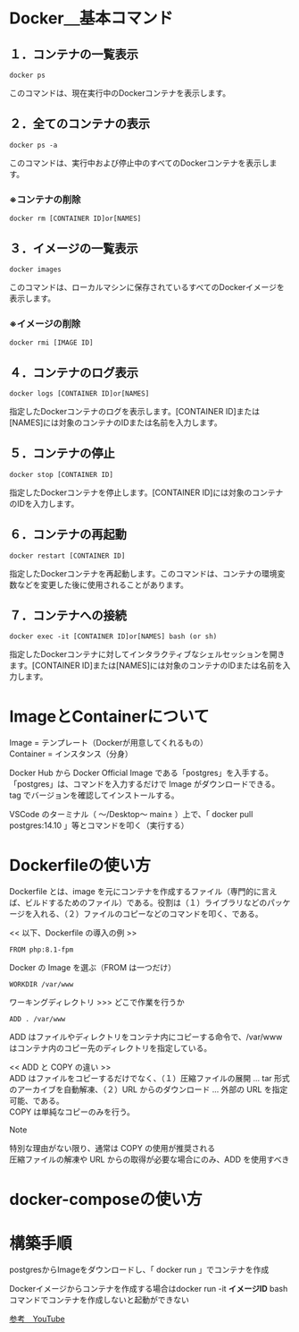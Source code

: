 # Docker＿基本コマンド

## １．コンテナの一覧表示
```
docker ps
```
このコマンドは、現在実行中のDockerコンテナを表示します。

## ２．全てのコンテナの表示
```
docker ps -a
```
このコマンドは、実行中および停止中のすべてのDockerコンテナを表示します。

### ※コンテナの削除
```
docker rm [CONTAINER ID]or[NAMES]
```
## ３．イメージの一覧表示
```
docker images
```
このコマンドは、ローカルマシンに保存されているすべてのDockerイメージを表示します。

### ※イメージの削除
```
docker rmi [IMAGE ID]
```
## ４．コンテナのログ表示
```
docker logs [CONTAINER ID]or[NAMES]
```
指定したDockerコンテナのログを表示します。[CONTAINER ID]または[NAMES]には対象のコンテナのIDまたは名前を入力します。

## ５．コンテナの停止
```
docker stop [CONTAINER ID]
```
指定したDockerコンテナを停止します。[CONTAINER ID]には対象のコンテナのIDを入力します。

## ６．コンテナの再起動
```
docker restart [CONTAINER ID]
```
指定したDockerコンテナを再起動します。このコマンドは、コンテナの環境変数などを変更した後に使用されることがあります。

## ７．コンテナへの接続
```
docker exec -it [CONTAINER ID]or[NAMES] bash (or sh)
```
指定したDockerコンテナに対してインタラクティブなシェルセッションを開きます。[CONTAINER ID]または[NAMES]には対象のコンテナのIDまたは名前を入力します。

# ImageとContainerについて
Image = テンプレート（Dockerが用意してくれるもの）  
Container = インスタンス（分身）

Docker Hub から Docker Official Image である「postgres」を入手する。  
「postgres」は、コマンドを入力するだけで Image がダウンロードできる。  
tag でバージョンを確認してインストールする。

VSCode のターミナル（ ～/Desktop～ main± ）上で、「 docker pull postgres:14.10 」等とコマンドを叩く（実行する）

# Dockerfileの使い方
Dockerfile とは、image を元にコンテナを作成するファイル（専門的に言えば、ビルドするためのファイル）である。役割は（１）ライブラリなどのパッケージを入れる、（２）ファイルのコピーなどのコマンドを叩く、である。  

<< 以下、Dockerfile の導入の例 >>
```
FROM php:8.1-fpm
```
Docker の Image を選ぶ（FROM は一つだけ）
```
WORKDIR /var/www
```
ワーキングディレクトリ >>> どこで作業を行うか
```
ADD . /var/www
```
ADD はファイルやディレクトリをコンテナ内にコピーする命令で、/var/www はコンテナ内のコピー先のディレクトリを指定している。

<< ADD と COPY の違い >>  
ADD はファイルをコピーするだけでなく、（１）圧縮ファイルの展開 ... tar 形式のアーカイブを自動解凍、（２）URL からのダウンロード ... 外部の URL を指定可能、である。  
COPY は単純なコピーのみを行う。  


> [!NOTE]
> 特別な理由がない限り、通常は COPY の使用が推奨される  
> 圧縮ファイルの解凍や URL からの取得が必要な場合にのみ、ADD を使用すべき


# docker-composeの使い方


# 構築手順
postgresからImageをダウンロードし、「 docker run 」でコンテナを作成  

Dockerイメージからコンテナを作成する場合はdocker run -it **イメージID** bashコマンドでコンテナを作成しないと起動ができない


[参考＿YouTube](https://www.youtube.com/watch?v=dbIdWVFWF5Q&list=PLQ0-GXIIQG6cSXEnv2ZoJ5LDxhAaoDv_e&index=11&ab_channel=%E3%83%97%E3%83%AD%E3%82%B0%E3%83%A9%E3%83%9F%E3%83%B3%E3%82%B0%E5%AD%A6%E7%BF%92%E3%82%B5%E3%83%9D%E3%83%BC%E3%82%BF%E3%83%BC%E3%82%82%E3%82%93%E3%81%97%E3%82%87%E3%83%BC%E3%80%90IT%E3%83%A9%E3%83%9C%E3%80%91)


